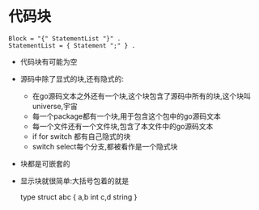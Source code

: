 # 代码块

    Block = "{" StatementList "}" .
    StatementList = { Statement ";" } .

- 代码块有可能为空
- 源码中除了显式的块,还有隐式的:
  - 在go源码文本之外还有一个块,这个块包含了源码中所有的块,这个块叫universe,宇宙
  - 每一个package都有一个块,用于包含这个包中的go源码文本
  - 每一个文件还有一个文件块,包含了本文件中的go源码文本
  - if for switch 都有自己隐式的块
  - switch select每个分支,都被看作是一个隐式块
- 块都是可嵌套的
- 显示块就很简单:大括号包着的就是

    type struct abc {
        a,b int
        c,d string
    }

